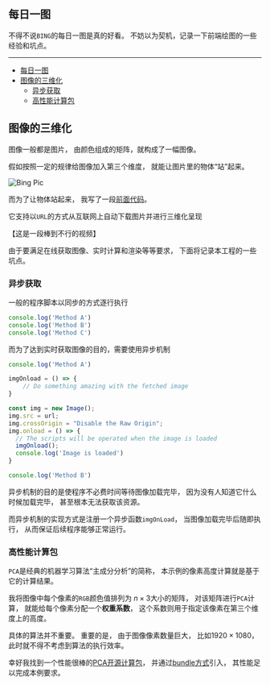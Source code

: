 ## 每日一图

不得不说`BING`的每日一图是真的好看。
不妨以为契机，记录一下前端绘图的一些经验和坑点。

---

- [每日一图](#每日一图)
- [图像的三维化](#图像的三维化)
  - [异步获取](#异步获取)
  - [高性能计算包](#高性能计算包)

## 图像的三维化

图像一般都是图片，
由颜色组成的矩阵，就构成了一幅图像。

假如按照一定的规律给图像加入第三个维度，
就能让图片里的物体“站”起来。

![Bing Pic](./BingPic-1.png)

而为了让物体站起来，
我写了一段[前面代码](https://observablehq.com/@listenzcc/pixel-segment-using-pca "前面代码")。

它支持以`URL`的方式从互联网上自动下载图片并进行三维化呈现

【这是一段棒到不行的视频】

由于要满足在线获取图像、实时计算和渲染等等要求，
下面将记录本工程的一些坑点。

### 异步获取

一般的程序脚本以同步的方式逐行执行

```js
console.log('Method A')
console.log('Method B')
console.log('Method C')
```

而为了达到实时获取图像的目的，需要使用异步机制

```js
console.log('Method A')

imgOnload = () => {
    // Do something amazing with the fetched image
}

const img = new Image();
img.src = url;
img.crossOrigin = "Disable the Raw Origin";
img.onload = () => {
  // The scripts will be operated when the image is loaded
  imgOnload();
  console.log('Image is loaded')
}

console.log('Method B')
```

异步机制的目的是使程序不必费时间等待图像加载完毕，
因为没有人知道它什么时候加载完毕，
甚至根本无法获取该资源。

而异步机制的实现方式是注册一个异步函数`imgOnLoad`，
当图像加载完毕后随即执行，
从而保证后续程序能够正常运行。

### 高性能计算包

`PCA`是经典的机器学习算法“主成分分析”的简称，
本示例的像素高度计算就是基于它的计算结果。

我将图像中每个像素的`RGB`颜色值排列为 $n \times 3$大小的矩阵，
对该矩阵进行`PCA`计算，
就能给每个像素分配一个**权重系数**，
这个系数则用于指定该像素在第三个维度上的高度。

具体的算法并不重要。
重要的是，
由于图像像素数量巨大，
比如$1920 \times 1080$，
此时就不得不考虑到算法的执行效率。

幸好我找到一个性能很棒的[PCA开源计算包](https://github.com/mljs/pca "PCA开源计算包")，
并通过[bundle方式]("https://bundle.run/ml-pca@4.0.2" "bundle方式")引入，
其性能足以完成本例要求。